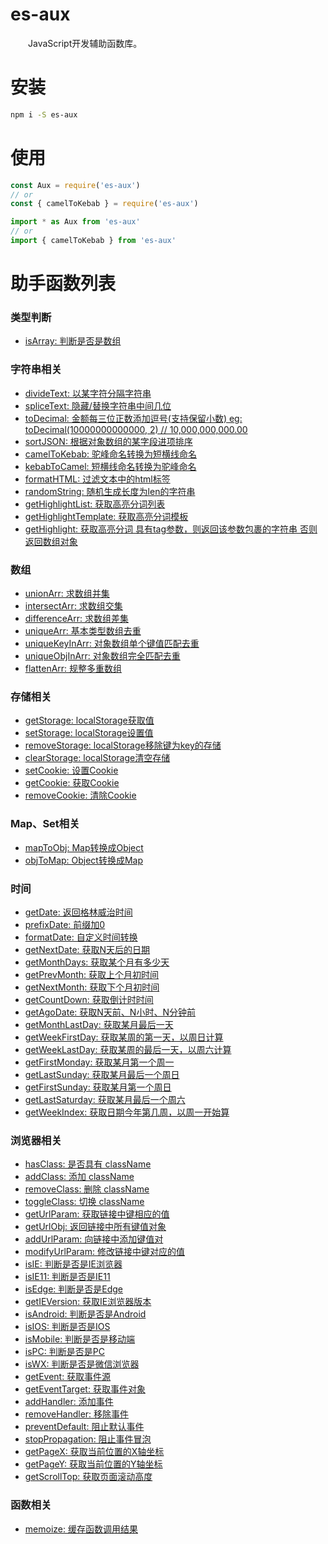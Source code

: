 # es-aux
&emsp;&emsp;JavaScript开发辅助函数库。

# 安装
```bash
npm i -S es-aux
```

# 使用
```js
const Aux = require('es-aux')
// or
const { camelToKebab } = require('es-aux')

import * as Aux from 'es-aux'
// or
import { camelToKebab } from 'es-aux'
```

# 助手函数列表

### 类型判断
* [isArray: 判断是否是数组](https://github.com/staven630/es-aux/blob/master/docs/type.md#isArray)
### 字符串相关
* [divideText: 以某字符分隔字符串](https://github.com/staven630/es-aux/blob/master/docs/string.md#divideText)
* [spliceText: 隐藏/替换字符串中间几位](https://github.com/staven630/es-aux/blob/master/docs/string.md#spliceText)
* [toDecimal: 金额每三位正数添加逗号(支持保留小数)
eg: toDecimal(10000000000000, 2) // 10,000,000,000.00](https://github.com/staven630/es-aux/blob/master/docs/string.md#toDecimal)
* [sortJSON: 根据对象数组的某字段进项排序](https://github.com/staven630/es-aux/blob/master/docs/string.md#sortJSON)
* [camelToKebab: 驼峰命名转换为短横线命名](https://github.com/staven630/es-aux/blob/master/docs/string.md#camelToKebab)
* [kebabToCamel: 短横线命名转换为驼峰命名](https://github.com/staven630/es-aux/blob/master/docs/string.md#kebabToCamel)
* [formatHTML: 过滤文本中的html标签](https://github.com/staven630/es-aux/blob/master/docs/string.md#formatHTML)
* [randomString: 随机生成长度为len的字符串](https://github.com/staven630/es-aux/blob/master/docs/string.md#randomString)
* [getHighlightList: 获取高亮分词列表](https://github.com/staven630/es-aux/blob/master/docs/string.md#getHighlightList)
* [getHighlightTemplate: 获取高亮分词模板](https://github.com/staven630/es-aux/blob/master/docs/string.md#getHighlightTemplate)
* [getHighlight: 获取高亮分词
具有tag参数，则返回该参数包裹的字符串
否则返回数组对象](https://github.com/staven630/es-aux/blob/master/docs/string.md#getHighlight)
### 数组
* [unionArr: 求数组并集](https://github.com/staven630/es-aux/blob/master/docs/array.md#unionArr)
* [intersectArr: 求数组交集](https://github.com/staven630/es-aux/blob/master/docs/array.md#intersectArr)
* [differenceArr: 求数组差集](https://github.com/staven630/es-aux/blob/master/docs/array.md#differenceArr)
* [uniqueArr: 基本类型数组去重](https://github.com/staven630/es-aux/blob/master/docs/array.md#uniqueArr)
* [uniqueKeyInArr: 对象数组单个键值匹配去重](https://github.com/staven630/es-aux/blob/master/docs/array.md#uniqueKeyInArr)
* [uniqueObjInArr: 对象数组完全匹配去重](https://github.com/staven630/es-aux/blob/master/docs/array.md#uniqueObjInArr)
* [flattenArr: 规整多重数组](https://github.com/staven630/es-aux/blob/master/docs/array.md#flattenArr)
### 存储相关
* [getStorage: localStorage获取值](https://github.com/staven630/es-aux/blob/master/docs/storage.md#getStorage)
* [setStorage: localStorage设置值](https://github.com/staven630/es-aux/blob/master/docs/storage.md#setStorage)
* [removeStorage: localStorage移除键为key的存储](https://github.com/staven630/es-aux/blob/master/docs/storage.md#removeStorage)
* [clearStorage: localStorage清空存储](https://github.com/staven630/es-aux/blob/master/docs/storage.md#clearStorage)
* [setCookie: 设置Cookie](https://github.com/staven630/es-aux/blob/master/docs/storage.md#setCookie)
* [getCookie: 获取Cookie](https://github.com/staven630/es-aux/blob/master/docs/storage.md#getCookie)
* [removeCookie: 清除Cookie](https://github.com/staven630/es-aux/blob/master/docs/storage.md#removeCookie)
### Map、Set相关
* [mapToObj: Map转换成Object](https://github.com/staven630/es-aux/blob/master/docs/map.md#mapToObj)
* [objToMap: Object转换成Map](https://github.com/staven630/es-aux/blob/master/docs/map.md#objToMap)
### 时间
* [getDate: 返回格林威治时间](https://github.com/staven630/es-aux/blob/master/docs/date.md#getDate)
* [prefixDate: 前缀加0](https://github.com/staven630/es-aux/blob/master/docs/date.md#prefixDate)
* [formatDate: 自定义时间转换](https://github.com/staven630/es-aux/blob/master/docs/date.md#formatDate)
* [getNextDate: 获取N天后的日期](https://github.com/staven630/es-aux/blob/master/docs/date.md#getNextDate)
* [getMonthDays: 获取某个月有多少天](https://github.com/staven630/es-aux/blob/master/docs/date.md#getMonthDays)
* [getPrevMonth: 获取上个月初时间](https://github.com/staven630/es-aux/blob/master/docs/date.md#getPrevMonth)
* [getNextMonth: 获取下个月初时间](https://github.com/staven630/es-aux/blob/master/docs/date.md#getNextMonth)
* [getCountDown: 获取倒计时时间](https://github.com/staven630/es-aux/blob/master/docs/date.md#getCountDown)
* [getAgoDate: 获取N天前、N小时、N分钟前](https://github.com/staven630/es-aux/blob/master/docs/date.md#getAgoDate)
* [getMonthLastDay: 获取某月最后一天](https://github.com/staven630/es-aux/blob/master/docs/date.md#getMonthLastDay)
* [getWeekFirstDay: 获取某周的第一天，以周日计算](https://github.com/staven630/es-aux/blob/master/docs/date.md#getWeekFirstDay)
* [getWeekLastDay: 获取某周的最后一天，以周六计算](https://github.com/staven630/es-aux/blob/master/docs/date.md#getWeekLastDay)
* [getFirstMonday: 获取某月第一个周一](https://github.com/staven630/es-aux/blob/master/docs/date.md#getFirstMonday)
* [getLastSunday: 获取某月最后一个周日](https://github.com/staven630/es-aux/blob/master/docs/date.md#getLastSunday)
* [getFirstSunday: 获取某月第一个周日](https://github.com/staven630/es-aux/blob/master/docs/date.md#getFirstSunday)
* [getLastSaturday: 获取某月最后一个周六](https://github.com/staven630/es-aux/blob/master/docs/date.md#getLastSaturday)
* [getWeekIndex: 获取日期今年第几周，以周一开始算](https://github.com/staven630/es-aux/blob/master/docs/date.md#getWeekIndex)
### 浏览器相关
* [hasClass: 是否具有 className](https://github.com/staven630/es-aux/blob/master/docs/browser.md#hasClass)
* [addClass: 添加 className](https://github.com/staven630/es-aux/blob/master/docs/browser.md#addClass)
* [removeClass: 删除 className](https://github.com/staven630/es-aux/blob/master/docs/browser.md#removeClass)
* [toggleClass: 切换 className](https://github.com/staven630/es-aux/blob/master/docs/browser.md#toggleClass)
* [getUrlParam: 获取链接中键相应的值](https://github.com/staven630/es-aux/blob/master/docs/browser.md#getUrlParam)
* [getUrlObj: 返回链接中所有键值对象](https://github.com/staven630/es-aux/blob/master/docs/browser.md#getUrlObj)
* [addUrlParam: 向链接中添加键值对](https://github.com/staven630/es-aux/blob/master/docs/browser.md#addUrlParam)
* [modifyUrlParam: 修改链接中键对应的值](https://github.com/staven630/es-aux/blob/master/docs/browser.md#modifyUrlParam)
* [isIE: 判断是否是IE浏览器](https://github.com/staven630/es-aux/blob/master/docs/browser.md#isIE)
* [isIE11: 判断是否是IE11](https://github.com/staven630/es-aux/blob/master/docs/browser.md#isIE11)
* [isEdge: 判断是否是Edge](https://github.com/staven630/es-aux/blob/master/docs/browser.md#isEdge)
* [getIEVersion: 获取IE浏览器版本](https://github.com/staven630/es-aux/blob/master/docs/browser.md#getIEVersion)
* [isAndroid: 判断是否是Android](https://github.com/staven630/es-aux/blob/master/docs/browser.md#isAndroid)
* [isIOS: 判断是否是IOS](https://github.com/staven630/es-aux/blob/master/docs/browser.md#isIOS)
* [isMobile: 判断是否是移动端](https://github.com/staven630/es-aux/blob/master/docs/browser.md#isMobile)
* [isPC: 判断是否是PC](https://github.com/staven630/es-aux/blob/master/docs/browser.md#isPC)
* [isWX: 判断是否是微信浏览器](https://github.com/staven630/es-aux/blob/master/docs/browser.md#isWX)
* [getEvent: 获取事件源](https://github.com/staven630/es-aux/blob/master/docs/browser.md#getEvent)
* [getEventTarget: 获取事件对象](https://github.com/staven630/es-aux/blob/master/docs/browser.md#getEventTarget)
* [addHandler: 添加事件](https://github.com/staven630/es-aux/blob/master/docs/browser.md#addHandler)
* [removeHandler: 移除事件](https://github.com/staven630/es-aux/blob/master/docs/browser.md#removeHandler)
* [preventDefault: 阻止默认事件](https://github.com/staven630/es-aux/blob/master/docs/browser.md#preventDefault)
* [stopPropagation: 阻止事件冒泡](https://github.com/staven630/es-aux/blob/master/docs/browser.md#stopPropagation)
* [getPageX: 获取当前位置的X轴坐标](https://github.com/staven630/es-aux/blob/master/docs/browser.md#getPageX)
* [getPageY: 获取当前位置的Y轴坐标](https://github.com/staven630/es-aux/blob/master/docs/browser.md#getPageY)
* [getScrollTop: 获取页面滚动高度](https://github.com/staven630/es-aux/blob/master/docs/browser.md#getScrollTop)
### 函数相关
* [memoize: 缓存函数调用结果](https://github.com/staven630/es-aux/blob/master/docs/function.md#memoize)